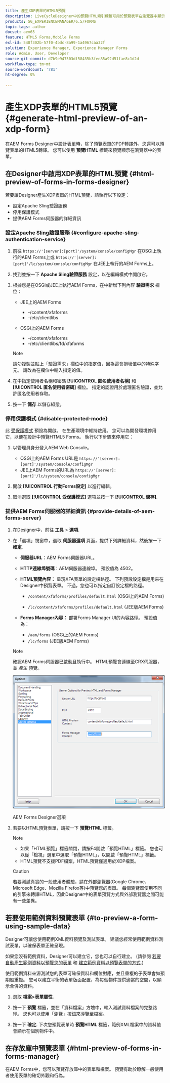 ```yaml
---
title: 產生XDP表單的HTML5預覽
description: LiveCycleDesigner中的預覽HTML索引標籤可用於預覽表單在瀏覽器中顯示的效果。
products: SG_EXPERIENCEMANAGER/6.5/FORMS
topic-tags: author
docset: aem65
feature: HTML5 Forms,Mobile Forms
exl-id: 548f302b-57f0-4bdc-8a99-1a4967caa32f
solution: Experience Manager, Experience Manager Forms
role: Admin, User, Developer
source-git-commit: d7b9e947503df58435b3fee85a92d51fae8c1d2d
workflow-type: tm+mt
source-wordcount: '781'
ht-degree: 0%

---
```


# 產生XDP表單的HTML5預覽{#generate-html-preview-of-an-xdp-form}

在AEM Forms Designer中設計表單時，除了預覽表單的PDF轉譯外，您還可以預覽表單的HTML5轉譯。 您可以使用 **預覽HTML** 標籤來預覽顯示在瀏覽器中的表單。

## 在Designer中啟用XDP表單的HTML預覽 {#html-preview-of-forms-in-forms-designer}

若要讓Designer產生XDP表單的HTML預覽，請執行以下設定：

* 設定Apache Sling驗證服務
* 停用保護模式
* 提供AEM Forms伺服器的詳細資訊

### 設定Apache Sling驗證服務 {#configure-apache-sling-authentication-service}

1. 前往 `https://'[server]:[port]'/system/console/configMgr` 在OSGi上執行的AEM Forms上或
   `https://'[server]:[port]'/lc/system/console/configMgr` 在JEE上執行的AEM Forms上。
1. 找到並按一下 **Apache Sling驗證服務** 設定，以在編輯模式中開啟它。

1. 根據您是在OSGi或JEE上執行AEM Forms，在中新增下列內容 **驗證需求** 欄位：

   * JEE上的AEM Forms

      * -/content/xfaforms
      * -/etc/clientlibs

   * OSGi上的AEM Forms

      * -/content/xfaforms
      * -/etc/clientlibs/fd/xfaforms

   >[!NOTE]
   >
   >請勿複製並貼上「驗證需求」欄位中的指定值，因為這會損壞值中的特殊字元。 請改為在欄位中輸入指定的值。

1. 在中指定使用者名稱和密碼 **[!UICONTROL 匿名使用者名稱]** 和 **[!UICONTROL 匿名使用者密碼]** 欄位。 指定的認證用於處理匿名驗證，並允許匿名使用者存取。
1. 按一下 **儲存** 以儲存組態。

### 停用保護模式 {#disable-protected-mode}

此 [受保護模式](../../forms/using/get-xdp-pdf-documents-aem.md) 預設為開啟。 在生產環境中維持啟用。 您可以為開發環境停用它，以便在設計中預覽HTML5 Forms。 執行以下步驟來停用它：

1. 以管理員身分登入AEM Web Console。

   * OSGi上的AEM Forms URL是 `https://'[server]:[port]'/system/console/configMgr`
   * JEE上AEM Forms的URL為 `https://'[server]:[port]'/lc/system/console/configMgr`

1. 開啟 **[!UICONTROL 行動Forms設定]** 以進行編輯。
1. 取消選取 **[!UICONTROL 受保護模式]** 選項並按一下 **[!UICONTROL 儲存]**.

### 提供AEM Forms伺服器的詳細資訊 {#provide-details-of-aem-forms-server}

1. 在Designer中，前往 **工具** > **選項**.
1. 在「選項」視窗中，選取 **伺服器選項** 頁面，提供下列詳細資料，然後按一下 **確定**.

   * **伺服器URL**：AEM Forms伺服器URL。

   * **HTTP連線埠號碼**：AEM伺服器連線埠。 預設值為 4502。
   * **HTML預覽內容：** 呈現XFA表單的設定檔路徑。 下列預設設定檔是用來在Designer中預覽表單。 不過，您也可以指定自訂設定檔的路徑。

      * `/content/xfaforms/profiles/default.html` (OSGi上的AEM Forms)

      * `/lc/content/xfaforms/profiles/default.html` (JEE版AEM Forms)

   * **Forms Manager內容：** 部署Forms Manager UI的內容路徑。 預設值為：

      * `/aem/forms` (OSGi上的AEM Forms)
      * `/lc/forms` (JEE版AEM Forms)

   >[!NOTE]
   >
   >確認AEM Forms伺服器已啟動且執行中。 HTML預覽會連線至CRX伺服器，並 *產生* 預覽。

   ![AEM Forms Designer選項 ](assets/server_options.png)

   AEM Forms Designer選項

1. 若要以HTML預覽表單，請按一下 **預覽HTML** 標籤。

   >[!NOTE]
   >
   >
   >
   >
   >    * 如果「HTML預覽」標籤關閉，請按F4開啟「預覽HTML」標籤。 您也可以從「檢視」選單中選取「預覽HTML」，以開啟「預覽HTML」標籤。
   >    * HTML預覽不支援PDF檔案，HTML預覽僅適用於XDP檔案。
   >
   >

   >[!CAUTION]
   >
   >若要測試真實的一般使用者體驗，請在外部瀏覽器(Google Chrome、Microsoft Edge、Mozilla Firefox等)中預覽您的表單。 每個瀏覽器使用不同的引擎來轉譯HTML，因此Designer中的表單預覽方式與外部瀏覽器之間可能有一些差異。

## 若要使用範例資料預覽表單 {#to-preview-a-form-using-sample-data}

Designer可讓您使用範例XML資料預覽及測試表單。 建議您經常使用範例資料測試表單，以確保表單正確呈現。

如果您沒有範例資料，Designer可以建立它，您也可以自行建立。 (請參閱 [若要自動產生範例資料以預覽您的表單](https://help.adobe.com/en_US/AEMForms/6.1/DesignerHelp/WS107c29ade9134a2c136ae6f212a1f379c94-8000.2.html#WS92d06802c76abadb-728f46ac129b395660c-7efe.2) 和 [建立範例資料以預覽表單的方式](https://help.adobe.com/en_US/AEMForms/6.1/DesignerHelp/WS107c29ade9134a2c136ae6f212a1f379c94-8000.2.html#WS92d06802c76abadb-728f46ac129b395660c-7eff.2).)

使用範例資料來源測試您的表單可確保資料和欄位對應，並且重複的子表單會如預期般重複。 您可以建立平衡的表單版面配置，為每個物件提供適當的空間，以顯示合併的資料。

1. 選取 **檔案>表單屬性**.

1. 按一下 **預覽** 標籤，並在「資料檔案」方塊中，輸入測試資料檔案的完整路徑。 您也可以使用「瀏覽」按鈕來導覽至檔案。

1. 按一下 **確定**. 下次您預覽表單時 **預覽HTML** 標籤，範例XML檔案中的資料值會顯示在個別物件中。

## 在存放庫中預覽表單 {#html-preview-of-forms-in-forms-manager}

在AEM Forms中，您可以預覽存放庫中的表單和檔案。 預覽有助於瞭解一般使用者使用表單的確切外觀和行為。
